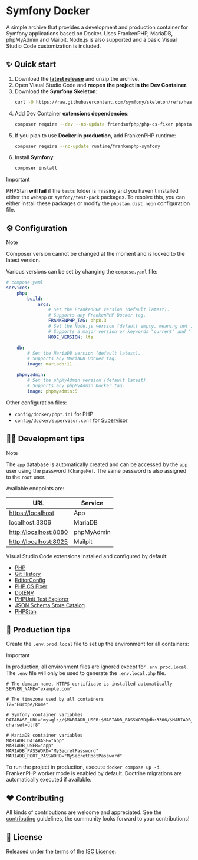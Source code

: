 # Symfony Docker

A simple archive that provides a development and production container for Symfony applications based on Docker. Uses FrankenPHP, MariaDB, phpMyAdmin and Mailpit. Node.js is also supported and a basic Visual Studio Code customization is included.

## ✨ Quick start

1. Download the [**latest release**](https://github.com/gremo/symfony-docker/releases/download/latest/symfony-docker.zip) and unzip the archive.
2. Open Visual Studio Code and **reopen the project in the Dev Container**.
3. Download the **Symfony Skeleton**:
    ```bash
    curl -O https://raw.githubusercontent.com/symfony/skeleton/refs/heads/7.1/composer.json
    ```
4. Add Dev Container **extensions dependencies**:
    ```bash
    composer require --dev --no-update friendsofphp/php-cs-fixer phpstan/phpstan
    ```
5. If you plan to use **Docker in production**, add FrankenPHP runtime:
    ```bash
    composer require --no-update runtime/frankenphp-symfony
    ```
6. Install **Symfony**:
    ```bash
    composer install
    ```

> [!IMPORTANT]
> PHPStan **will fail** if the `tests` folder is missing and you haven't installed either the `webapp` or `symfony/test-pack` packages. To resolve this, you can either install these packages or modify the `phpstan.dist.neon` configuration file.

## ⚙️ Configuration

> [!NOTE]
> Composer version cannot be changed at the moment and is locked to the latest version.

Various versions can be set by changing the `compose.yaml` file:

```yaml
# compose.yaml
services:
    php:
        build:
            args:
                # Set the FrankenPHP version (default latest).
                # Supports any FrankenPHP Docker tag.
                FRANKENPHP_TAG: php8.3
                # Set the Node.js version (default empty, meaning not installed).
                # Supports a major version or keywords "current" and "lts".
                NODE_VERSION: lts

    db:
        # Set the MariaDB version (default latest).
        # Supports any MariaDB Docker tag.
        image: mariadb:11

    phpmyadmin:
        # Set the phpMyAdmin version (default latest).
        # Supports any phpMyAdmin Docker tag.
        image: phpmyadmin:5
```

Other configuration files:

- `config/docker/php*.ini` for PHP
- `config/docker/supervisor.conf` for [Supervisor](http://supervisord.org/)

## 🧑‍💻 Development tips

> [!NOTE]
> The `app` database is automatically created and can be accessed by the `app` user using the password `!ChangeMe!`. The same password is also assigned to the `root` user.

Available endpoints are:

| URL                                            | Service     |
|------------------------------------------------|-------------|
| [https://localhost](https://localhost)         | App         |
| localhost:3306                                 | MariaDB     |
| [http://localhost:8080](http://localhost:8080) | phpMyAdmin  |
| [http://localhost:8025](http://localhost:8025) | Mailpit     |

Visual Studio Code extensions installed and configured by default:

- [PHP](https://marketplace.visualstudio.com/items?itemName=DEVSENSE.phptools-vscode)
- [Git History](https://marketplace.visualstudio.com/items?itemName=donjayamanne.githistory)
- [EditorConfig](https://marketplace.visualstudio.com/items?itemName=EditorConfig.EditorConfig)
- [PHP CS Fixer](https://marketplace.visualstudio.com/items?itemName=junstyle.php-cs-fixer)
- [DotENV](https://marketplace.visualstudio.com/items?itemName=mikestead.dotenv)
- [PHPUnit Test Explorer](https://marketplace.visualstudio.com/items?itemName=recca0120.vscode-phpunit)
- [JSON Schema Store Catalog](https://marketplace.visualstudio.com/items?itemName=remcohaszing.schemastore)
- [PHPStan](https://marketplace.visualstudio.com/items?itemName=swordev.phpstan)

## 🚀 Production tips

Create the `.env.prod.local` file to set up the environment for all containers:

> [!IMPORTANT]
> In production, all environment files are ignored except for `.env.prod.local`. The `.env` file will only be used to generate the `.env.local.php` file.

```env
# The domain name, HTTPS certificate is installed automatically
SERVER_NAME="example.com"

# The timezone used by all containers
TZ="Europe/Rome"

# Symfony container variables
DATABASE_URL="mysql://$MARIADB_USER:$MARIADB_PASSWORD@db:3306/$MARIADB_DATABASE?charset=utf8"

# MariaDB container variables
MARIADB_DATABASE="app"
MARIADB_USER="app"
MARIADB_PASSWORD="MySecretPassword"
MARIADB_ROOT_PASSWORD="MySecretRootPassword"
```

To run the project in production, execute `docker compose up -d`. FrankenPHP worker mode is enabled by default. Doctrine migrations are automatically executed if available.

## ❤️ Contributing

All kinds of contributions are welcome and appreciated. See the [contributing](.github/CONTRIBUTING.md) guidelines, the community looks forward to your contributions!

## 📘 License

Released under the terms of the [ISC License](LICENSE).

